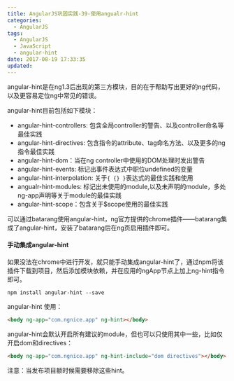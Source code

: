 ```yaml
---
title: AngularJS巩固实践-39-使用angualr-hint
categories:
  - AngularJS
tags:
  - AngularJS
  - JavaScript
  - angular-hint
date: 2017-08-19 17:33:35
updated:
---
```


angular-hint是在ng1.3后出现的第三方模块，目的在于帮助写出更好的ng代码，以及更容易定位ng中常见的错误。

angular-hint目前包括如下模块：
- angular-hint-controllers: 包含全局controller的警告、以及controller命名等最佳实践
- angular-hint-directives: 包含指令的attribute、tag命名方法、以及更多的ng指令最佳实践
- angular-hint-dom：当在ng controller中使用的DOM处理时发出警告
- angular-hint-events: 标记出事件表达式中职位undefined的变量
- angular-hint-interpolation: 关于`{ {} }`表达式的最佳实践和使用
- angualr-hint-modules: 标记出未使用的module,以及未声明的module，多处ng-app声明等关于module的最佳实践
- angular-hint-scope：包含关于$scope使用的最佳实践

可以通过batarang使用angular-hint，ng官方提供的chrome插件——batarang集成了angular-hint，安装了batarang后在ng页启用插件即可。

#### 手动集成angular-hint
如果没法在chrome中进行开发，就只能手动集成angular-hint了，通过npm将该插件下载到项目，然后添加模块依赖，并在应用的ngApp节点上加上ng-hint指令即可。
```
npm install angular-hint --save
```
angular-hint 使用：
```html
<body ng-app="com.ngnice.app" ng-hint></body>
```
angular-hint会默认开启所有建议的module，但也可以只使用其中一些，比如仅开启dom和directives：
```html
<body ng-app="com.ngnice.app" ng-hint-include="dom directives"></body>
```
注意：当发布项目额时候需要移除这些hint。

